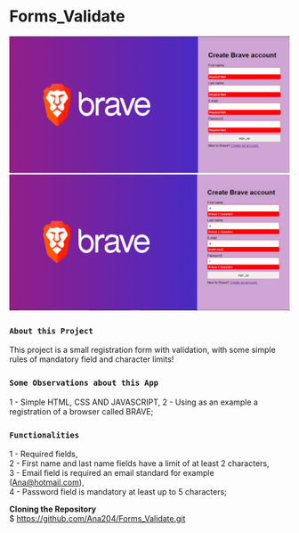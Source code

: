 # Forms_Validate

![Preview-Screens](https://github.com/Ana204/Forms_Validate/blob/master/formularioBrave.png)
![Preview-Screens](https://github.com/Ana204/Forms_Validate/blob/master/formularioBrave2.png)

### `About this Project`
This project is a small registration form with validation, with some simple rules of mandatory field and character limits!

### `Some Observations about this App`
1 - Simple HTML, CSS AND JAVASCRIPT,
2 - Using as an example a registration of a browser called BRAVE;

###  `Functionalities`
1 - Required fields, <br>
2 - First name and last name fields have a limit of at least 2 characters, <br>
3 - Email field is required an email standard for example (Ana@hotmail.com), <br>
4 - Password field is mandatory at least up to 5 characters;

**Cloning the Repository**  <br>
$ https://github.com/Ana204/Forms_Validate.git
